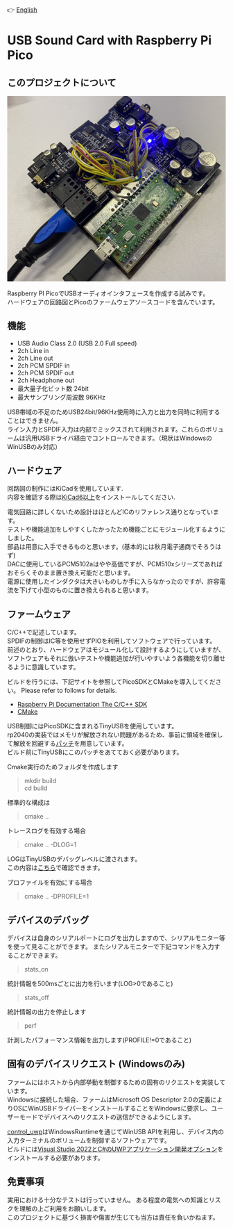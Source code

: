 
:point_right: [English](./README.md)

# USB Sound Card with Raspberry Pi Pico

## このプロジェクトについて

![Complete image](image/IMG_1616.jpg)

Raspberry PI PicoでUSBオーディオインタフェースを作成する試みです。  
ハードウェアの回路図とPicoのファームウェアソースコードを含んでいます。  


## 機能

- USB Audio Class 2.0 (USB 2.0 Full speed)
- 2ch Line in
- 2ch Line out
- 2ch PCM SPDIF in 
- 2ch PCM SPDIF out
- 2ch Headphone out
- 最大量子化ビット数 24bit
- 最大サンプリング周波数 96KHz

USB帯域の不足のためUSB24bit/96KHz使用時に入力と出力を同時に利用することはできません。  
ライン入力とSPDIF入力は内部でミックスされて利用されます。これらのボリュームは汎用USBドライバ経由でコントロールできます。（現状はWindowsのWinUSBのみ対応）  

## ハードウェア

回路図の制作にはKiCadを使用しています.  
内容を確認する際は[KiCad6以上](https://www.kicad.org/)をインストールしてください.  

電気回路に詳しくないため設計はほとんどICのリファレンス通りとなっています。  
テストや機能追加をしやすくしたかったため機能ごとにモジュール化するようにしました。  
部品は用意に入手できるものと思います。(基本的には秋月電子通商でそろうはず)  
DACに使用しているPCM5102aはやや高価ですが、PCM510xシリーズであればおそらくそのまま置き換え可能だと思います。  
電源に使用したインダクタは大きいものしか手に入らなかったのですが、許容電流を下げて小型のものに置き換えられると思います。

## ファームウェア 

C/C++で記述しています。  
SPDIFの制御はIC等を使用せずPIOを利用してソフトウェアで行っています。  
前述のとおり、ハードウェアはモジュール化して設計するようにしていますが、ソフトウェアもそれに倣いテストや機能追加が行いやすいよう各機能を切り離せるように意識しています。  

ビルドを行うには、下記サイトを参照してPicoSDKとCMakeを導入してください。
Please refer to follows for details.
- [Raspberry Pi Documentation The C/C++ SDK](https://www.raspberrypi.com/documentation/microcontrollers/c_sdk.html)  
- [CMake](https://cmake.org/)

USB制御にはPicoSDKに含まれるTinyUSBを使用しています。  
rp2040の実装ではメモリが解放されない問題があるため、事前に領域を確保して解放を回避する[パッチ](patch/tinyusb-rp2040-allow-memory-preallocation.patch)を用意しています。  
ビルド前にTinyUSBにこのパッチをあてておく必要があります。  

Cmake実行のためフォルダを作成します
> mkdir build  
> cd build  

標準的な構成は
> cmake ..  

トレースログを有効する場合
> cmake .. -DLOG=1   

LOGはTinyUSBのデバッグレベルに渡されます。  
この内容は[こちら](https://docs.tinyusb.org/en/latest/reference/getting_started.html#log)で確認できます。

プロファイルを有効にする場合 
> cmake .. -DPROFILE=1

## デバイスのデバッグ

デバイスは自身のシリアルポートにログを出力しますので、シリアルモニター等を使って見ることができます。
またシリアルモニターで下記コマンドを入力することができます。

> stats_on

統計情報を500msごとに出力を行います(LOG>0であること)
 
> stats_off

統計情報の出力を停止します

> perf

計測したパフォーマンス情報を出力します(PROFILE!=0であること)

## 固有のデバイスリクエスト (Windowsのみ)
ファームにはホストから内部挙動を制御するための固有のリクエストを実装しています。  
Windowsに接続した場合、ファームはMicrosoft OS Descriptor 2.0の定義によりOSにWinUSBドライバーをインストールすることをWindowsに要求し、ユーザーモードでデバイスへのリクエストの送信ができるようにします。  

[control_uwp](control_uwp)はWindowsRuntimeを通じてWinUSB APIを利用し、デバイス内の入力ターミナルのボリュームを制御するソフトウェアです。  
ビルドには[Visual Studio 2022とC#のUWPアプリケーション開発オプション](https://visualstudio.microsoft.com/)をインストールする必要があります。

## 免責事項
実用における十分なテストは行っていません。
ある程度の電気への知識とリスクを理解の上ご利用をお願いします。  
このプロジェクトに基づく損害や傷害が生じても当方は責任を負いかねます。